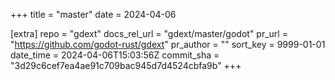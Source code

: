+++
title = "master"
date = 2024-04-06

[extra]
repo = "gdext"
docs_rel_url = "gdext/master/godot"
pr_url = "https://github.com/godot-rust/gdext"
pr_author = ""
sort_key = 9999-01-01
date_time = 2024-04-06T15:03:56Z
commit_sha = "3d29c6cef7ea4ae91c709bac945d7d4524cbfa9b"
+++


